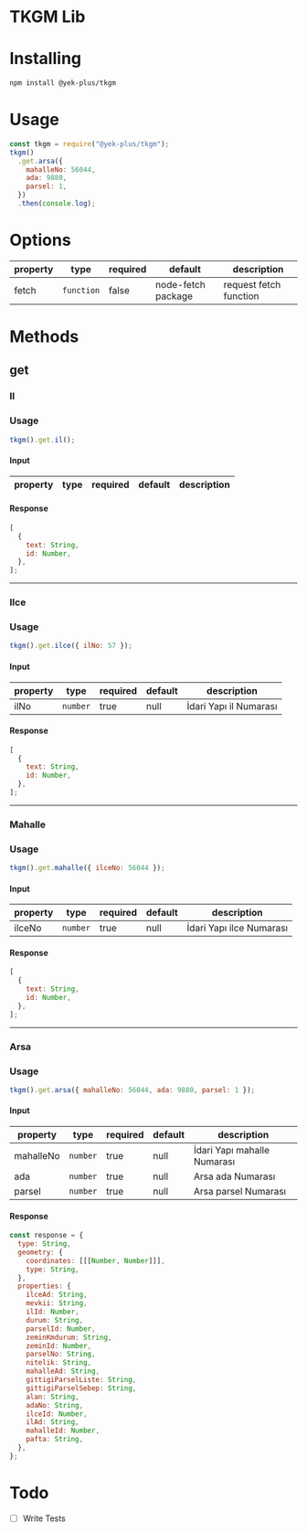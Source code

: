 # TKGM Lib

# Installing

```bash
npm install @yek-plus/tkgm
```

# Usage

```js
const tkgm = require("@yek-plus/tkgm");
tkgm()
  .get.arsa({
    mahalleNo: 56044,
    ada: 9880,
    parsel: 1,
  })
  .then(console.log);
```

# Options

| property | type       | required | default            | description            |
| -------- | ---------- | -------- | ------------------ | ---------------------- |
| fetch    | `function` | false    | node-fetch package | request fetch function |

# Methods

## get

### Il

### Usage

```js
tkgm().get.il();
```

#### Input

| property | type | required | default | description |
| -------- | ---- | -------- | ------- | ----------- |


#### Response

```js
[
  {
    text: String,
    id: Number,
  },
];
```

---

### Ilce

### Usage

```js
tkgm().get.ilce({ ilNo: 57 });
```

#### Input

| property | type     | required | default | description            |
| -------- | -------- | -------- | ------- | ---------------------- |
| ilNo     | `number` | true     | null    | İdari Yapı il Numarası |

#### Response

```js
[
  {
    text: String,
    id: Number,
  },
];
```

---

### Mahalle

### Usage

```js
tkgm().get.mahalle({ ilceNo: 56044 });
```

#### Input

| property | type     | required | default | description              |
| -------- | -------- | -------- | ------- | ------------------------ |
| ilceNo   | `number` | true     | null    | İdari Yapı ilce Numarası |

#### Response

```js
[
  {
    text: String,
    id: Number,
  },
];
```

---

### Arsa

### Usage

```js
tkgm().get.arsa({ mahalleNo: 56044, ada: 9880, parsel: 1 });
```

#### Input

| property  | type     | required | default | description                 |
| --------- | -------- | -------- | ------- | --------------------------- |
| mahalleNo | `number` | true     | null    | İdari Yapı mahalle Numarası |
| ada       | `number` | true     | null    | Arsa ada Numarası           |
| parsel    | `number` | true     | null    | Arsa parsel Numarası        |

#### Response

```js
const response = {
  type: String,
  geometry: {
    coordinates: [[[Number, Number]]],
    type: String,
  },
  properties: {
    ilceAd: String,
    mevkii: String,
    ilId: Number,
    durum: String,
    parselId: Number,
    zeminKmdurum: String,
    zeminId: Number,
    parselNo: String,
    nitelik: String,
    mahalleAd: String,
    gittigiParselListe: String,
    gittigiParselSebep: String,
    alan: String,
    adaNo: String,
    ilceId: Number,
    ilAd: String,
    mahalleId: Number,
    pafta: String,
  },
};
```

# Todo

- [ ] Write Tests
